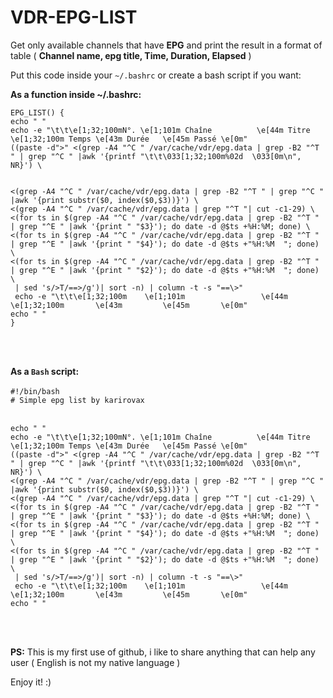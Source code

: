 # VDR-EPG-LIST
Get only available channels that have <b>EPG</b> and print the result in a format of table ( <b>Channel name, epg title, Time, Duration, Elapsed</b> )

Put this code inside your <code>~/.bashrc</code> or create a bash script if you want:

<b>As a function inside ~/.bashrc:</b>
<pre>
<code>EPG_LIST() {
echo " "
echo -e "\t\t\e[1;32;100mN°. \e[1;101m Chaîne          \e[44m Titre                        \e[1;32;100m Temps \e[43m Durée   \e[45m Passé \e[0m"
((paste -d">" <(grep -A4 "^C " /var/cache/vdr/epg.data | grep -B2 "^T " | grep "^C " |awk '{printf "\t\t\033[1;32;100m%02d  \033[0m\n", NR}') \
<br>
<(grep -A4 "^C " /var/cache/vdr/epg.data | grep -B2 "^T " | grep "^C " |awk '{print substr($0, index($0,$3))}') \
<(grep -A4 "^C " /var/cache/vdr/epg.data | grep "^T "| cut -c1-29) \
<(for ts in $(grep -A4 "^C " /var/cache/vdr/epg.data | grep -B2 "^T " | grep "^E " |awk '{print " "$3}'); do date -d @$ts +%H:%M; done) \
<(for ts in $(grep -A4 "^C " /var/cache/vdr/epg.data | grep -B2 "^T " | grep "^E " |awk '{print " "$4}'); do date -d @$ts +"%H:%M  "; done) \
<(for ts in $(grep -A4 "^C " /var/cache/vdr/epg.data | grep -B2 "^T " | grep "^E " |awk '{print " "$2}'); do date -d @$ts +"%H:%M  "; done) \
 | sed 's/>T/==>/g')| sort -n) | column -t -s "==\>"
 echo -e "\t\t\e[1;32;100m    \e[1;101m                 \e[44m                              \e[1;32;100m       \e[43m         \e[45m       \e[0m"
echo " "
}</code></pre><br><br>
<b>As a <code>Bash</code> script:</b><br><br>
<code>#!/bin/bash</code>
<br>
<code># Simple epg list by karirovax </code>
<br>
<pre><code>echo " "
echo -e "\t\t\e[1;32;100mN°. \e[1;101m Chaîne          \e[44m Titre                        \e[1;32;100m Temps \e[43m Durée   \e[45m Passé \e[0m"
((paste -d">" <(grep -A4 "^C " /var/cache/vdr/epg.data | grep -B2 "^T " | grep "^C " |awk '{printf "\t\t\033[1;32;100m%02d  \033[0m\n", NR}') \
<(grep -A4 "^C " /var/cache/vdr/epg.data | grep -B2 "^T " | grep "^C " |awk '{print substr($0, index($0,$3))}') \
<(grep -A4 "^C " /var/cache/vdr/epg.data | grep "^T "| cut -c1-29) \
<(for ts in $(grep -A4 "^C " /var/cache/vdr/epg.data | grep -B2 "^T " | grep "^E " |awk '{print " "$3}'); do date -d @$ts +%H:%M; done) \
<(for ts in $(grep -A4 "^C " /var/cache/vdr/epg.data | grep -B2 "^T " | grep "^E " |awk '{print " "$4}'); do date -d @$ts +"%H:%M  "; done) \
<(for ts in $(grep -A4 "^C " /var/cache/vdr/epg.data | grep -B2 "^T " | grep "^E " |awk '{print " "$2}'); do date -d @$ts +"%H:%M  "; done) \
 | sed 's/>T/==>/g')| sort -n) | column -t -s "==\>"
 echo -e "\t\t\e[1;32;100m    \e[1;101m                 \e[44m                              \e[1;32;100m       \e[43m         \e[45m       \e[0m"
echo " "</code></pre><br><br>
<b>PS:</b> This is my first use of github, i like to share anything that can help any user ( English is not my native language )<br>
 
 Enjoy it! :)

